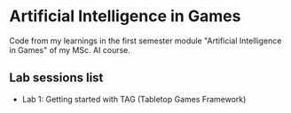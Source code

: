 # Artificial Intelligence in Games
Code from my learnings in the first semester module "Artificial Intelligence in Games" of my MSc. AI course.

## Lab sessions list
- Lab 1: Getting started with TAG (Tabletop Games Framework)
